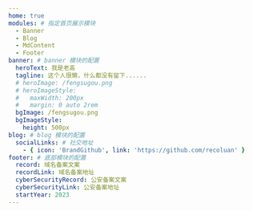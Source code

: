 ```yaml
---
home: true
modules: # 指定首页展示模块
  - Banner
  - Blog
  - MdContent
  - Footer
banner: # banner 模块的配置
  heroText: 我是老高
  tagline: 这个人很懒，什么都没有留下......
  # heroImage: /fengsugou.png
  # heroImageStyle:
  #   maxWidth: 200px
  #   margin: 0 auto 2rem
  bgImage: /fengsugou.png
  bgImageStyle:
    height: 500px
blog: # blog 模块的配置
  socialLinks: # 社交地址
    - { icon: 'BrandGithub', link: 'https://github.com/recoluan' }
footer: # 底部模块的配置
  record: 域名备案文案
  recordLink: 域名备案地址
  cyberSecurityRecord: 公安备案文案
  cyberSecurityLink: 公安备案地址
  startYear: 2023
---
```

